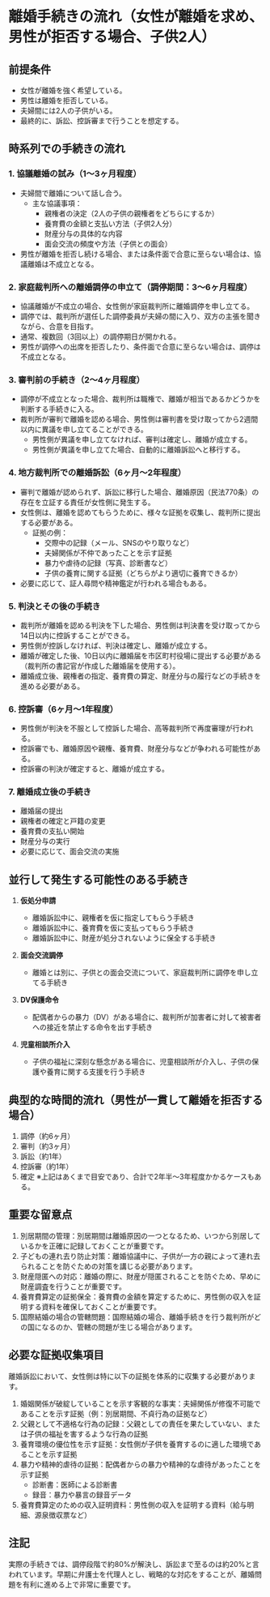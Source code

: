 # 離婚手続きの流れ（女性が離婚を求め、男性が拒否する場合、子供2人）

## 前提条件
- 女性が離婚を強く希望している。
- 男性は離婚を拒否している。
- 夫婦間には2人の子供がいる。
- 最終的に、訴訟、控訴審まで行うことを想定する。

## 時系列での手続きの流れ

### 1. 協議離婚の試み（1～3ヶ月程度）
- 夫婦間で離婚について話し合う。
  - 主な協議事項：
    - 親権者の決定（2人の子供の親権者をどちらにするか）
    - 養育費の金額と支払い方法（子供2人分）
    - 財産分与の具体的な内容
    - 面会交流の頻度や方法（子供との面会）
- 男性が離婚を拒否し続ける場合、または条件面で合意に至らない場合は、協議離婚は不成立となる。

### 2. 家庭裁判所への離婚調停の申立て（調停期間：3～6ヶ月程度）
- 協議離婚が不成立の場合、女性側が家庭裁判所に離婚調停を申し立てる。
- 調停では、裁判所が選任した調停委員が夫婦の間に入り、双方の主張を聞きながら、合意を目指す。
- 通常、複数回（3回以上）の調停期日が開かれる。
- 男性が調停への出席を拒否したり、条件面で合意に至らない場合は、調停は不成立となる。

### 3. 審判前の手続き（2～4ヶ月程度）
- 調停が不成立となった場合、裁判所は職権で、離婚が相当であるかどうかを判断する手続きに入る。
- 裁判所が審判で離婚を認める場合、男性側は審判書を受け取ってから2週間以内に異議を申し立てることができる。
  - 男性側が異議を申し立てなければ、審判は確定し、離婚が成立する。
  - 男性側が異議を申し立てた場合、自動的に離婚訴訟へと移行する。

### 4. 地方裁判所での離婚訴訟（6ヶ月～2年程度）
- 審判で離婚が認められず、訴訟に移行した場合、離婚原因（民法770条）の存在を立証する責任が女性側に発生する。
- 女性側は、離婚を認めてもらうために、様々な証拠を収集し、裁判所に提出する必要がある。
  - 証拠の例：
    - 交際中の記録（メール、SNSのやり取りなど）
    - 夫婦関係が不仲であったことを示す証拠
    - 暴力や虐待の記録（写真、診断書など）
    - 子供の養育に関する証拠（どちらがより適切に養育できるか）
- 必要に応じて、証人尋問や精神鑑定が行われる場合もある。

### 5. 判決とその後の手続き
- 裁判所が離婚を認める判決を下した場合、男性側は判決書を受け取ってから14日以内に控訴することができる。
- 男性側が控訴しなければ、判決は確定し、離婚が成立する。
- 離婚が確定した後、10日以内に離婚届を市区町村役場に提出する必要がある（裁判所の書記官が作成した離婚届を使用する）。
- 離婚成立後、親権者の指定、養育費の算定、財産分与の履行などの手続きを進める必要がある。

### 6. 控訴審（6ヶ月～1年程度）
- 男性側が判決を不服として控訴した場合、高等裁判所で再度審理が行われる。
- 控訴審でも、離婚原因や親権、養育費、財産分与などが争われる可能性がある。
- 控訴審の判決が確定すると、離婚が成立する。

### 7. 離婚成立後の手続き
- 離婚届の提出
- 親権者の確定と戸籍の変更
- 養育費の支払い開始
- 財産分与の実行
- 必要に応じて、面会交流の実施

## 並行して発生する可能性のある手続き
1. **仮処分申請**
   - 離婚訴訟中に、親権者を仮に指定してもらう手続き
   - 離婚訴訟中に、養育費を仮に支払ってもらう手続き
   - 離婚訴訟中に、財産が処分されないように保全する手続き

2. **面会交流調停**
   - 離婚とは別に、子供との面会交流について、家庭裁判所に調停を申し立てる手続き

3. **DV保護命令**
   - 配偶者からの暴力（DV）がある場合に、裁判所が加害者に対して被害者への接近を禁止する命令を出す手続き

4. **児童相談所介入**
   - 子供の福祉に深刻な懸念がある場合に、児童相談所が介入し、子供の保護や養育に関する支援を行う手続き

## 典型的な時間的流れ（男性が一貫して離婚を拒否する場合）
1. 調停（約6ヶ月）
2. 審判（約3ヶ月）
3. 訴訟（約1年）
4. 控訴審（約1年）
5. 確定
※上記はあくまで目安であり、合計で2年半～3年程度かかるケースもある。

## 重要な留意点
1. 別居期間の管理：別居期間は離婚原因の一つとなるため、いつから別居しているかを正確に記録しておくことが重要です。
2. 子どもの連れ去り防止対策：離婚協議中に、子供が一方の親によって連れ去られることを防ぐための対策を講じる必要があります。
3. 財産隠匿への対応：離婚の際に、財産が隠匿されることを防ぐため、早めに財産調査を行うことが重要です。
4. 養育費算定の証拠保全：養育費の金額を算定するために、男性側の収入を証明する資料を確保しておくことが重要です。
5. 国際結婚の場合の管轄問題：国際結婚の場合、離婚手続きを行う裁判所がどの国になるのか、管轄の問題が生じる場合があります。

## 必要な証拠収集項目
離婚訴訟において、女性側は特に以下の証拠を体系的に収集する必要があります。

1. 婚姻関係が破綻していることを示す客観的な事実：夫婦関係が修復不可能であることを示す証拠（例：別居期間、不貞行為の証拠など）
2. 父親として不適格な行為の記録：父親としての責任を果たしていない、または子供の福祉を害するような行為の証拠
3. 養育環境の優位性を示す証拠：女性側が子供を養育するのに適した環境であることを示す証拠
4. 暴力や精神的虐待の証拠：配偶者からの暴力や精神的な虐待があったことを示す証拠
   - 診断書：医師による診断書
   - 録音：暴力や暴言の録音データ
5. 養育費算定のための収入証明資料：男性側の収入を証明する資料（給与明細、源泉徴収票など）

## 注記
実際の手続きでは、調停段階で約80%が解決し、訴訟まで至るのは約20%と言われています。早期に弁護士を代理人とし、戦略的な対応をすることが、離婚問題を有利に進める上で非常に重要です。